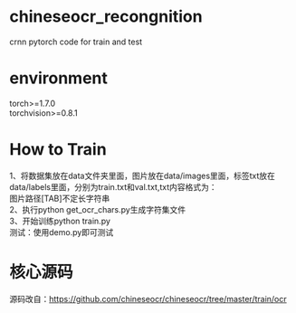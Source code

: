 # chineseocr_recongnition
crnn pytorch code for train and test

# environment

torch>=1.7.0  
torchvision>=0.8.1  

# How to Train

1、将数据集放在data文件夹里面，图片放在data/images里面，标签txt放在data/labels里面，分别为train.txt和val.txt,txt内容格式为：  
图片路径[TAB]不定长字符串  
2、执行python get_ocr_chars.py生成字符集文件  
3、开始训练python train.py  
测试：使用demo.py即可测试  

# 核心源码

源码改自：https://github.com/chineseocr/chineseocr/tree/master/train/ocr  

